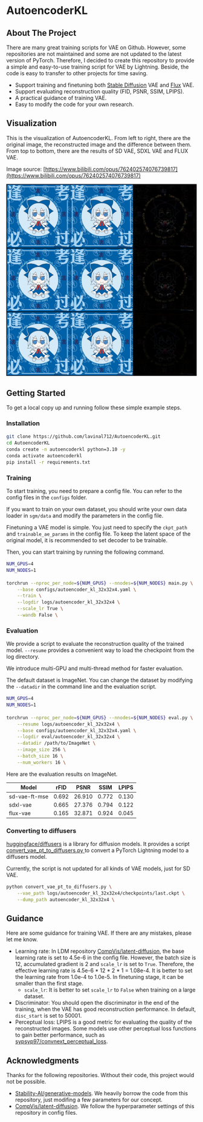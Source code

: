 # AutoencoderKL

## About The Project

There are many great training scripts for VAE on Github. However, some repositories are not maintained and some are not updated to the latest version of PyTorch. Therefore, I decided to create this repository to provide a simple and easy-to-use training script for VAE by Lightning. Beside, the code is easy to transfer to other projects for time saving.

- Support training and finetuning both [Stable Diffusion](https://github.com/CompVis/stable-diffusion) VAE and [Flux](https://github.com/black-forest-labs/flux) VAE.
- Support evaluating reconstruction quality (FID, PSNR, SSIM, LPIPS).
- A practical guidance of training VAE.
- Easy to modify the code for your own research.

## Visualization

This is the visualization of AutoencoderKL. From left to right, there are the original image, the reconstructed image and the difference between them. From top to bottom, there are the results of SD VAE, SDXL VAE and FLUX VAE.

Image source: [https://www.bilibili.com/opus/762402574076739817](https://www.bilibili.com/opus/762402574076739817)

![baka](assets/visualization.png)

<!-- GETTING STARTED -->
## Getting Started

To get a local copy up and running follow these simple example steps.

### Installation

```bash
git clone https://github.com/lavinal712/AutoencoderKL.git
cd AutoencoderKL
conda create -n autoencoderkl python=3.10 -y
conda activate autoencoderkl
pip install -r requirements.txt
```

### Training

To start training, you need to prepare a config file. You can refer to the config files in the `configs` folder.

If you want to train on your own dataset, you should write your own data loader in `sgm/data` and modify the parameters in the config file.

Finetuning a VAE model is simple. You just need to specify the `ckpt_path` and `trainable_ae_params` in the config file. To keep the latent space of the original model, it is recommended to set decoder to be trainable.

Then, you can start training by running the following command.

```bash
NUM_GPUS=4
NUM_NODES=1

torchrun --nproc_per_node=${NUM_GPUS} --nnodes=${NUM_NODES} main.py \
    --base configs/autoencoder_kl_32x32x4.yaml \
    --train \
    --logdir logs/autoencoder_kl_32x32x4 \
    --scale_lr True \
    --wandb False \
```

### Evaluation

We provide a script to evaluate the reconstruction quality of the trained model. `--resume` provides a convenient way to load the checkpoint from the log directory.

We introduce multi-GPU and multi-thread method for faster evaluation.

The default dataset is ImageNet. You can change the dataset by modifying the `--datadir` in the command line and the evaluation script.

```bash
NUM_GPUS=4
NUM_NODES=1

torchrun --nproc_per_node=${NUM_GPUS} --nnodes=${NUM_NODES} eval.py \
    --resume logs/autoencoder_kl_32x32x4 \
    --base configs/autoencoder_kl_32x32x4.yaml \
    --logdir eval/autoencoder_kl_32x32x4 \
    --datadir /path/to/ImageNet \
    --image_size 256 \
    --batch_size 16 \
    --num_workers 16 \
```

Here are the evaluation results on ImageNet.

| Model         | rFID  | PSNR   | SSIM  | LPIPS |
| ------------- | ----- | ------ | ----- | ----- |
| sd-vae-ft-mse | 0.692 | 26.910 | 0.772 | 0.130 |
| sdxl-vae      | 0.665 | 27.376 | 0.794 | 0.122 |
| flux-vae      | 0.165 | 32.871 | 0.924 | 0.045 |

### Converting to diffusers

[huggingface/diffusers](https://github.com/huggingface/diffusers) is a library for diffusion models. It provides a script [convert_vae_pt_to_diffusers.py
](https://github.com/huggingface/diffusers/blob/main/scripts/convert_vae_pt_to_diffusers.py) to convert a PyTorch Lightning model to a diffusers model.

Currently, the script is not updated for all kinds of VAE models, just for SD VAE.

```bash
python convert_vae_pt_to_diffusers.py \
    --vae_path logs/autoencoder_kl_32x32x4/checkpoints/last.ckpt \
    --dump_path autoencoder_kl_32x32x4 \
```

## Guidance

Here are some guidance for training VAE. If there are any mistakes, please let me know.

- Learning rate: In LDM repository [CompVis/latent-diffusion](https://github.com/CompVis/latent-diffusion), the base learning rate is set to 4.5e-6 in the config file. However, the batch size is 12, accumulated gradient is 2 and `scale_lr` is set to `True`. Therefore, the effective learning rate is 4.5e-6 * 12 * 2 * 1 = 1.08e-4. It is better to set the learning rate from 1.0e-4 to 1.0e-5. In finetuning stage, it can be smaller than the first stage.
  - `scale_lr`: It is better to set `scale_lr` to `False` when training on a large dataset.
- Discriminator: You should open the discriminator in the end of the training, when the VAE has good reconstruction performance. In default, `disc_start` is set to 50001.
- Perceptual loss: LPIPS is a good metric for evaluating the quality of the reconstructed images. Some models use other perceptual loss functions to gain better performance, such as [sypsyp97/convnext_perceptual_loss](https://github.com/sypsyp97/convnext_perceptual_loss).

## Acknowledgments

Thanks for the following repositories. Without their code, this project would not be possible.

- [Stability-AI/generative-models](https://github.com/Stability-AI/generative-models). We heavily borrow the code from this repository, just modifing a few parameters for our concept.
- [CompVis/latent-diffusion](https://github.com/CompVis/latent-diffusion). We follow the hyperparameter settings of this repository in config files.
